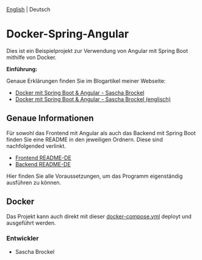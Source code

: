 [English](/README.md) | Deutsch

# Docker-Spring-Angular

Dies ist ein Beispielprojekt zur Verwendung von Angular mit Spring Boot mithilfe von Docker.

**Einführung:**

Genaue Erklärungen finden Sie im Blogartikel meiner Webseite:
* [Docker mit Spring Boot & Angular - Sascha Brockel](https://sascha-brockel.de/docker-spring-boot-angular)
* [Docker mit Spring Boot & Angular - Sascha Brockel (englisch)](https://sascha-brockel.de/en/docker-spring-boot-angular)

## Genaue Informationen

Für sowohl das Frontend mit Angular als auch das Backend mit Spring Boot finden Sie eine README in den jeweiligen Ordnern. Diese sind nachfolgended verlinkt.

* [Frontend README-DE](https://github.com/saschabrockel/docker-spring-angular/blob/master/frontend/README-DE.md)
* [Backend README-DE](https://github.com/saschabrockel/docker-spring-angular/blob/master/backend/README-DE.md)

Hier finden Sie alle Voraussetzungen, um das Programm eigenständig ausführen zu können.

## Docker

Das Projekt kann auch direkt mit dieser [docker-compose.yml](https://github.com/saschabrockel/docker-spring-angular/blob/master/docker/docker-compose.yml) deployt und ausgeführt werden.

### Entwickler
* Sascha Brockel
